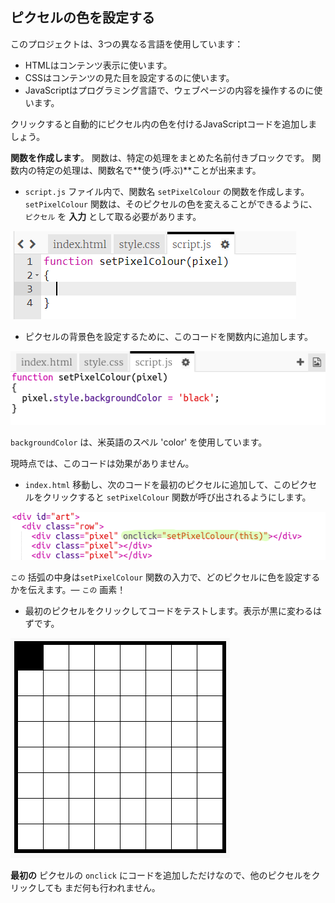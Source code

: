 ## ピクセルの色を設定する

このプロジェクトは、3つの異なる言語を使用しています：

+ HTMLはコンテンツ表示に使います。
+ CSSはコンテンツの見た目を設定するのに使います。
+ JavaScriptはプログラミング言語で、ウェブページの内容を操作するのに使います。

クリックすると自動的にピクセル内の色を付けるJavaScriptコードを追加しましょう。

**関数を作成します**。 関数は、特定の処理をまとめた名前付きブロックです。 関数内の特定の処理は、関数名で**使う(呼ぶ)**ことが出来ます。

+ `script.js` ファイル内で、関数名 `setPixelColour` の関数を作成します。 `setPixelColour` 関数は、そのピクセルの色を変えることができるように、 `ピクセル` を **入力** として取る必要があります。

![関数を作成する](images/create-function.png)

+ ピクセルの背景色を設定するために、このコードを関数内に追加します。

![スクリーンショット](images/pixel-art-set-pixel-colour.png)

`backgroundColor` は、米英語のスペル 'color' を使用しています。

現時点では、このコードは効果がありません。

+ `index.html` 移動し、次のコードを最初のピクセルに追加して、このピクセルをクリックすると `setPixelColour` 関数が呼び出されるようにします。

![スクリーンショット](images/pixel-art-onclick.png)

`この` 括弧の中身は`setPixelColour` 関数の入力で、どのピクセルに色を設定するかを伝えます。— `この` 画素！

+ 最初のピクセルをクリックしてコードをテストします。表示が黒に変わるはずです。

![スクリーンショット](images/pixel-art-black.png)

**最初の** ピクセルの `onclick` にコードを追加しただけなので、他のピクセルをクリックしても まだ何も行われません。